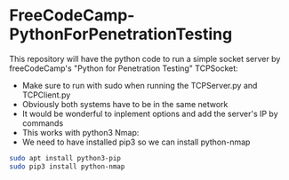 # FreeCodeCamp-PythonForPenetrationTesting
This repository will have the python code to run a simple socket server by freeCodeCamp's "Python for Penetration Testing"
TCPSocket:
- Make sure to run with sudo when running the TCPServer.py and TCPClient.py
- Obviously both systems have to be in the same network
- It would be wonderful to inplement options and add the server's IP by commands
- This works with python3
Nmap:
- We need to have installed pip3 so we can install python-nmap
```bash
sudo apt install python3-pip
sudo pip3 install python-nmap
```